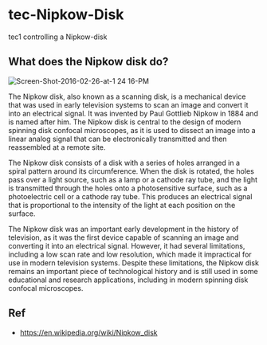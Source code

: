 # tec-Nipkow-Disk
tec1 controlling a Nipkow-disk 


## What does the Nipkow disk do?
 
![Screen-Shot-2016-02-26-at-1 24 16-PM](https://user-images.githubusercontent.com/58069246/209484888-ad89eda6-97f7-432d-a0d7-aa0b2bf018ad.png)

The Nipkow disk, also known as a scanning disk, is a mechanical device that was used in early television systems to scan an image and convert it into an electrical signal. It was invented by Paul Gottlieb Nipkow in 1884 and is named after him. The Nipkow disk is central to the design of modern spinning disk confocal microscopes, as it is used to dissect an image into a linear analog signal that can be electronically transmitted and then reassembled at a remote site.

The Nipkow disk consists of a disk with a series of holes arranged in a spiral pattern around its circumference. When the disk is rotated, the holes pass over a light source, such as a lamp or a cathode ray tube, and the light is transmitted through the holes onto a photosensitive surface, such as a photoelectric cell or a cathode ray tube. This produces an electrical signal that is proportional to the intensity of the light at each position on the surface.

The Nipkow disk was an important early development in the history of television, as it was the first device capable of scanning an image and converting it into an electrical signal. However, it had several limitations, including a low scan rate and low resolution, which made it impractical for use in modern television systems. Despite these limitations, the Nipkow disk remains an important piece of technological history and is still used in some educational and research applications, including in modern spinning disk confocal microscopes.



## Ref 
- https://en.wikipedia.org/wiki/Nipkow_disk

